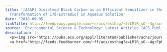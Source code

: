 ```yaml
---
title: '[ASAP] Dissolved Black Carbon as an Efficient Sensitizer in the Photochemical
  Transformation of 17ß-Estradiol in Aqueous Solution'
date: '2018-09-05'
linkTitle: http://feedproxy.google.com/~r/acs/esthag/~3/LMlR_sO--4g/acs.est.8b01928
source: 'Environmental Science & Technology: Latest Articles (ACS Publications)'
description: |-
  <p><img src="https://pubs.acs.org/appl/literatum/publisher/achs/journals/content/esthag/0/esthag.ahead-of-print/acs.est.8b01928/20180905/images/medium/es-2018-01928v_0006.gif" alt="TOC Graphic"/></p><div><cite>Environmental Science & Technology</cite></div><div>DOI: 10.1021/acs.est.8b01928</div><div class="feedflare">
  <a href="http://feeds.feedburner.com/~ff/acs/esthag?a=LMlR_sO--4g:FpMDmsEskRk:yIl2AUoC8zA"><img src="http://feeds.feedburner.com/~ff/acs/esthag?d=yIl2AUoC8zA" border="0"></img></a>
---
```


